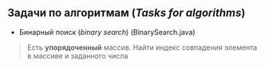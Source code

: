 ## Задачи по алгоритмам  (_Tasks for algorithms_)
+ Бинарный поиск (_binary search_) (BinarySearch.java)
> Есть **упорядоченный** массив. Найти индекс совпадения элемента в массиве и заданного числа  